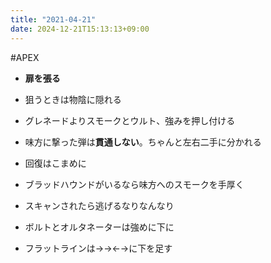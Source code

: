```yaml
---
title: "2021-04-21"
date: 2024-12-21T15:13:13+09:00
---
```

#APEX

- **扉を張る**
- 狙うときは物陰に隠れる
- グレネードよりスモークとウルト、強みを押し付ける
- 味方に撃った弾は**貫通しない**。ちゃんと左右二手に分かれる

- 回復はこまめに
- ブラッドハウンドがいるなら味方へのスモークを手厚く
- スキャンされたら逃げるなりなんなり

- ボルトとオルタネーターは強めに下に
- フラットラインは→→←→に下を足す
